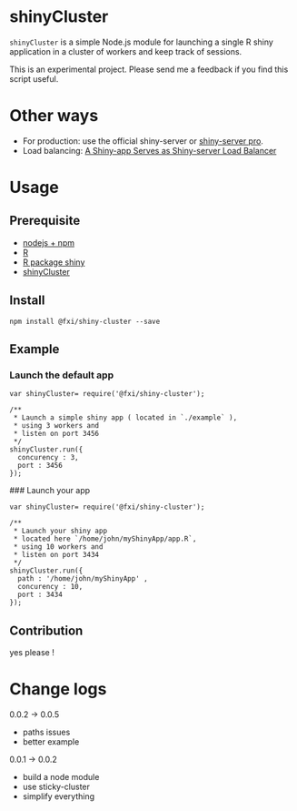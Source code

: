 # shinyCluster

`shinyCluster` is a simple Node.js module for launching a single R shiny application in a cluster of workers and keep track of sessions.

This is an experimental project. Please send me a feedback if you find this script useful.

# Other ways

* For production: use the official shiny-server or [shiny-server pro](https://www.rstudio.com/products/shiny-server-pro/).
* Load balancing: [A Shiny-app Serves as Shiny-server Load Balancer](http://withr.me/a-shiny-app-serves-as-shiny-server-load-balancer/)


# Usage 

## Prerequisite

* [nodejs + npm](https://nodejs.org/download/)
* [R](http://www.r-project.org/)
* [R package shiny](https://cran.r-project.org/web/packages/shiny/index.html)
* [shinyCluster](https://github.com/fxi/shinyCluster)


## Install

```{sh}
npm install @fxi/shiny-cluster --save
```

## Example

### Launch the default app

```{js}
var shinyCluster= require('@fxi/shiny-cluster');

/**
 * Launch a simple shiny app ( located in `./example` ),
 * using 3 workers and
 * listen on port 3456
 */
shinyCluster.run({
  concurency : 3,
  port : 3456
});

```

### Launch your app

```{js}
var shinyCluster= require('@fxi/shiny-cluster');

/**
 * Launch your shiny app
 * located here `/home/john/myShinyApp/app.R`,
 * using 10 workers and
 * listen on port 3434
 */
shinyCluster.run({
  path : '/home/john/myShinyApp' ,
  concurency : 10,
  port : 3434
});

```

## Contribution

yes please !

# Change logs

0.0.2 -> 0.0.5
 - paths issues
 - better example

0.0.1 -> 0.0.2 
 - build a node module
 - use sticky-cluster
 - simplify everything

